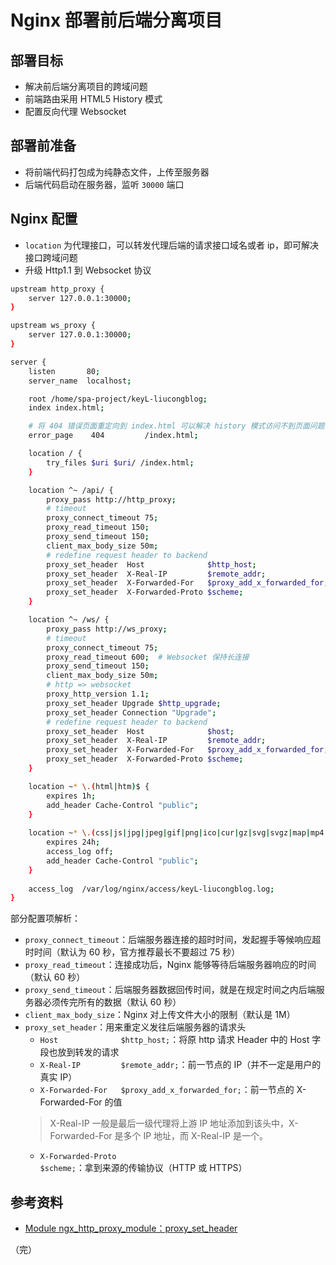 # Nginx 部署前后端分离项目

## 部署目标

* 解决前后端分离项目的跨域问题
* 前端路由采用 HTML5 History 模式
* 配置反向代理 Websocket

## 部署前准备

* 将前端代码打包成为纯静态文件，上传至服务器
* 后端代码启动在服务器，监听 `30000` 端口

## Nginx 配置

* `location` 为代理接口，可以转发代理后端的请求接口域名或者 ip，即可解决接口跨域问题
* 升级 Http1.1 到 Websocket 协议

```bash
upstream http_proxy {
    server 127.0.0.1:30000;
}

upstream ws_proxy {
    server 127.0.0.1:30000;
}

server {
    listen       80;
    server_name  localhost;

    root /home/spa-project/keyL-liucongblog;
    index index.html;

    # 将 404 错误页面重定向到 index.html 可以解决 history 模式访问不到页面问题
    error_page    404         /index.html;

    location / {
        try_files $uri $uri/ /index.html;
    }

    location ^~ /api/ {
        proxy_pass http://http_proxy;
        # timeout
        proxy_connect_timeout 75;
        proxy_read_timeout 150;
        proxy_send_timeout 150;
        client_max_body_size 50m;
        # redefine request header to backend
        proxy_set_header  Host              $http_host;
        proxy_set_header  X-Real-IP         $remote_addr;
        proxy_set_header  X-Forwarded-For   $proxy_add_x_forwarded_for;
        proxy_set_header  X-Forwarded-Proto $scheme;
    }

    location ^~ /ws/ {
        proxy_pass http://ws_proxy;
        # timeout
        proxy_connect_timeout 75;
        proxy_read_timeout 600;  # Websocket 保持长连接
        proxy_send_timeout 150;
        client_max_body_size 50m;
        # http => websocket
        proxy_http_version 1.1;
        proxy_set_header Upgrade $http_upgrade;
        proxy_set_header Connection "Upgrade";
        # redefine request header to backend
        proxy_set_header  Host              $host;
        proxy_set_header  X-Real-IP         $remote_addr;
        proxy_set_header  X-Forwarded-For   $proxy_add_x_forwarded_for;
        proxy_set_header  X-Forwarded-Proto $scheme;
    }

    location ~* \.(html|htm)$ { 
        expires 1h;
        add_header Cache-Control "public"; 
    }
    
    location ~* \.(css|js|jpg|jpeg|gif|png|ico|cur|gz|svg|svgz|map|mp4|ogg|ogv|webm|htc)$ { 
        expires 24h;
        access_log off; 
        add_header Cache-Control "public"; 
    } 
    
    access_log  /var/log/nginx/access/keyL-liucongblog.log;
}
```

部分配置项解析：

* `proxy_connect_timeout`：后端服务器连接的超时时间，发起握手等候响应超时时间（默认为 60 秒，官方推荐最长不要超过 75 秒）
* `proxy_read_timeout`：连接成功后，Nginx 能够等待后端服务器响应的时间（默认 60 秒）
* `proxy_send_timeout`：后端服务器数据回传时间，就是在规定时间之内后端服务器必须传完所有的数据（默认 60 秒）
* `client_max_body_size`：Nginx 对上传文件大小的限制（默认是 1M）
* `proxy_set_header`：用来重定义发往后端服务器的请求头
  * `Host              $http_host;`：将原 http 请求 Header 中的 Host 字段也放到转发的请求
  * `X-Real-IP         $remote_addr;`：前一节点的 IP（并不一定是用户的真实 IP）
  * `X-Forwarded-For   $proxy_add_x_forwarded_for;`：前一节点的 X-Forwarded-For 的值
  > X-Real-IP 一般是最后一级代理将上游 IP 地址添加到该头中，X-Forwarded-For 是多个 IP 地址，而 X-Real-IP 是一个。
  * `X-Forwarded-Proto $scheme;`：拿到来源的传输协议（HTTP 或 HTTPS）

## 参考资料

* [Module ngx_http_proxy_module：proxy_set_header](http://nginx.org/en/docs/http/ngx_http_proxy_module.html#proxy_set_header "Module ngx_http_proxy_module：proxy_set_header")

（完）
